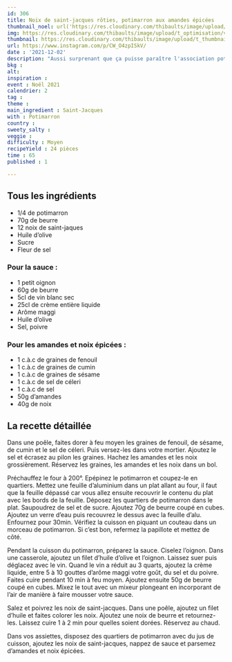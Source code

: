 ```yaml
---
id: 306
title: Noix de saint-jacques rôties, potimarron aux amandes épicées
thumbnail_noel: url('https://res.cloudinary.com/thibaults/image/upload/t_carre/v1638303445/Recipes/20211202_saint-jacques-potimarron.jpg')
img: https://res.cloudinary.com/thibaults/image/upload/t_optimisation/v1638303445/Recipes/20211202_saint-jacques-potimarron.jpg
thumbnail: https://res.cloudinary.com/thibaults/image/upload/t_thumbnail_josie/v1638303445/Recipes/20211202_saint-jacques-potimarron.jpg
url: https://www.instagram.com/p/CW_O4zpISkV/
date : '2021-12-02'
description: "Aussi surprenant que ça puisse paraître l'association potimarron et saint-jacques fonctionne à merveille. A essayer de toute urgence !"
bkg : 
alt: 
inspiration : 
event : Noël 2021
calendrier: 2
tag : 
theme : 
main_ingredient : Saint-Jacques
with : Potimarron
country : 
sweety_salty : 
veggie : 
difficulty : Moyen
recipeYield : 24 pièces
time : 65
published : 1

---
```


## Tous les ingrédients
 - 1/4 de potimarron
 - 70g de beurre
 - 12 noix de saint-jaques
 - Huile d’olive
 - Sucre
 - Fleur de sel

### Pour la sauce :
 - 1 petit oignon
 - 60g de beurre
 - 5cl de vin blanc sec
 - 25cl de crème entière liquide
 - Arôme maggi
 - Huile d’olive
 - Sel, poivre

### Pour les amandes et noix épicées :
 - 1 c.à.c de graines de fenouil
 - 1 c.à.c de graines de cumin
 - 1 c.à.c de graines de sésame
 - 1 c.à.c de sel de céleri
 - 1 c.à.c de sel
 - 50g d’amandes
 - 40g de noix

## La recette détaillée
Dans une poêle, faites dorer à feu moyen les graines de fenouil, de sésame, de cumin et le sel de céleri. Puis versez-les dans votre mortier. Ajoutez le sel et écrasez au pilon les graines. Hachez les amandes et les noix grossièrement. Réservez les graines, les amandes et les noix dans un bol.

Préchauffez le four à 200°. Epépinez le potimarron et coupez-le en quartiers. Mettez une feuille d’aluminium dans un plat allant au four, il faut que la feuille dépassé car vous allez ensuite recouvrir le contenu du plat avec les bords de la feuille. Déposez les quartiers de potimarron dans le plat. Saupoudrez de sel et de sucre. Ajoutez 70g de beurre coupé en cubes. Ajoutez un verre d’eau puis recouvrez le dessus avec la feuille d’alu. Enfournez pour 30min. Vérifiez la cuisson en piquant un couteau dans un morceau de potimarron. Si c’est bon, refermez la papillote et mettez de côté.

Pendant la cuisson du potimarron, préparez la sauce. Ciselez l’oignon. Dans une casserole, ajoutez un filet d’huile d’olive et l’oignon. Laissez suer puis déglacez avec le vin. Quand le vin a réduit au 3 quarts, ajoutez la crème liquide, entre 5 à 10 gouttes d’arôme maggi votre goût, du sel et du poivre. Faites cuire pendant 10 min à feu moyen. Ajoutez ensuite 50g de beurre coupé en cubes. Mixez le tout avec un mixeur plongeant en incorporant de l’air de manière à faire mousser votre sauce.

Salez et poivrez les noix de saint-jacques. Dans une poêle, ajoutez un filet d’huile et faites colorer les noix. Ajoutez une noix de beurre et retournez-les. Laissez cuire 1 à 2 min pour quelles soient dorées. Réservez au chaud.

Dans vos assiettes, disposez des quartiers de potimarron avec du jus de cuisson, ajoutez les noix de saint-jacques, nappez de sauce et parsemez d’amandes et noix épicées.
